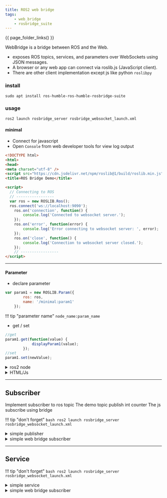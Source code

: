 ```yaml
---
title: ROS2 web bridge
tags:
    - web_bridge
    - rosbridge_suite
---
```


{{ page_folder_links() }}

WebBridge  is a bridge between ROS and the Web.
- exposes ROS topics, services, and parameters over WebSockets using JSON messages.
- A browser or any web app can connect via roslib.js (JavaScript client).
- There are other client implementation except js like python `roslibpy`

### install

```
sudo apt install ros-humble-ros-humble-rosbridge-suite
```


### usage

```bash title="launch"
ros2 launch rosbridge_server rosbridge_websocket_launch.xml
```

#### minimal 
- Connect for javascript
- Open `Console` from web developer tools for view log output
```html
<!DOCTYPE html>
<html>
<head>
<meta charset="utf-8" />
<script src="https://cdn.jsdelivr.net/npm/roslib@1/build/roslib.min.js"></script>
<title>ROS Bridge Demo</title>

<script>
  // Connecting to ROS
  // -----------------
  var ros = new ROSLIB.Ros();
  ros.connect('ws://localhost:9090');
    ros.on('connection', function() {
        console.log('Connected to websocket server.');
    });
    ros.on('error', function(error) {
        console.log('Error connecting to websocket server: ', error);
    });
    ros.on('close', function() {
        console.log('Connection to websocket server closed.');
    }); 
    // -----------------    
</script>
```

---

#### Parameter
- declare parameter

```js
var param1 = new ROSLIB.Param({
        ros: ros,
        name: '/minimal:param1'
    });
```

!!! tip "parameter name"
    `node_name:param_name`
     

- get / set

```js
//get
param1.get(function(value) {
            displayParam1(value);
        });
//set
param1.set(newValue);
```

<details>
    <summary>ros2 node</summary>

```python
--8<-- "docs/ROS/ros_eco/packages/web_bridge/code/ros2_parameter_demo.py"
```
</details>


<details>
    <summary>HTML/Js</summary>

```html title="full demo"
--8<-- "docs/ROS/ros_eco/packages/web_bridge/code/parameter.html"
```
</details>

---

## Subscriber
Implement subscriber to ros topic
The demo topic publish int counter
The js subscribe using bridge


!!! tip "don't forget"
     ```bash
     ros2 launch rosbridge_server rosbridge_websocket_launch.xml
     ```

<details>
    <summary>simple publisher</summary>

```python
--8<-- "docs/ROS/ros_eco/packages/web_bridge/code/simple_pub.py"
```
</details>


<details>
    <summary>simple web bridge subscriber</summary>

```js
--8<-- "/home/user/projects/blog/docs/ROS/ros_eco/packages/web_bridge/code/sub.html"
```
</details>


---

## Service

!!! tip "don't forget"
     ```bash
     ros2 launch rosbridge_server rosbridge_websocket_launch.xml
     ```

<details>
    <summary>simple service</summary>

```python
--8<-- "docs/ROS/ros_eco/packages/web_bridge/code/simple_service.py"
```
</details>


<details>
    <summary>simple web bridge subscriber</summary>

```js
--8<-- "/home/user/projects/blog/docs/ROS/ros_eco/packages/web_bridge/code/service.html"
```
</details>